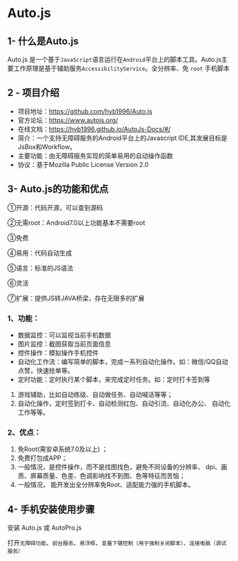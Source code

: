 # Auto.js

## 1- 什么是Auto.js

Auto.js 是一个基于`JavaScript`语言运行在`Android`平台上的脚本工具。Auto.js主要工作原理是基于辅助服务`AccessibilityService`。全分辨率、免 `root` 手机脚本

## 2 - 项目介绍

- 项目地址：https://github.com/hyb1996/Auto.js
- 官方论坛：https://www.autojs.org/
- 在线文档：https://hyb1996.github.io/AutoJs-Docs/#/
- 简介：一个支持无障碍服务的Android平台上的Javascript IDE,其发展目标是JsBox和Workflow。
- 主要功能：由无障碍服务实现的简单易用的自动操作函数
- 协议：基于Mozilla Public License Version 2.0

## 3- Auto.js的功能和优点

①开源：代码开源，可以查到源码

②无需root：Android7.0以上功能基本不需要root

③免费

④易用：代码自动生成

⑤语言：标准的JS语法

⑥灵活

⑦扩展：提供JS转JAVA桥梁，存在无限多的扩展

### 1、功能：

- 数据监控：可以监视当前手机数据
- 图片监控：截图获取当前页面信息
- 控件操作：模拟操作手机控件
- 自动化工作流：编写简单的脚本，完成一系列自动化操作。如：微信/QQ自动点赞，快速抢单等。
- 定时功能：定时执行某个脚本，来完成定时任务。如：定时打卡签到等

1. 游戏辅助，比如自动练级、自动做任务、自动喊话等等；
2. 自动化操作，定时签到打卡、自动检测红包、自动引流、自动化办公、
   自动化工作等等。

### 2、优点：

1. 免Root(需安卓系统7.0及以上) ；
2. 免费打包成APP；
3. 一般情况，是控件操作，而不是找图找色，避免不同设备的分辨率、
   dpi、画质、屏幕质量、色差、色调影响找不到图、色等特征而苦恼；
4. 一般情况， 能开发出全分辨率免Root、适配能力强的手机脚本。

## 4- 手机安装使用步骤

安装 Auto.js 或 AutoPro.js

打开`无障碍功能`、`前台服务`、`悬浮框`、`音量下键控制（用于强制关闭脚本）`、`连接电脑（调试服务）`